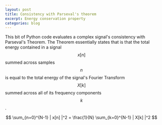 ```yaml
---
layout: post
title: Consistency with Parseval's theorem
excerpt: Energy conservation property
categories: blog
---
```


<script src="https://gist.github.com/Piyush3dB/0e377979a4e941021922.js"></script>

This bit of Python code evaluates a complex signal's consistency with Parseval's Theorem.  The Theorem essentially states that is that the total energy contained in a signal $$x[n]$$ summed across samples $$n$$ is equal to the total energy of the signal's Fourier Transform $$X[k]$$ summed across all of its frequency components $$k$$.

$$
\sum_{n=0}^{N-1} | x[n] |^2  =   \frac{1}{N} \sum_{k=0}^{N-1} | X[k] |^2 
$$
